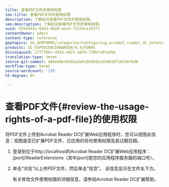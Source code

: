 ```yaml
---
title: 查看PDF文件的使用权限
seo-title: 查看PDF文件的使用权限
description: 了解如何查看PDF文件的使用权限。
seo-description: 了解如何查看PDF文件的使用权限。
uuid: b55e945c-03e2-4b26-aacb-f1234ce163f1
contentOwner: admin
content-type: reference
geptopics: SG_AEMFORMS/categories/configuring_acrobat_reader_dc_extensions
products: SG_EXPERIENCEMANAGER/6.4/FORMS
discoiquuid: 2777706c-d42b-4921-a8f4-720b7c0fa45e
translation-type: tm+mt
source-git-commit: d04e08e105bba2e6c92d93bcb58839f1b5307bd8
workflow-type: tm+mt
source-wordcount: '135'
ht-degree: 0%

---
```



# 查看PDF文件{#review-the-usage-rights-of-a-pdf-file}的使用权限

将PDF文件上传到Acrobat Reader DC扩展Web应用程序时，您可以视图此信息：视图是否已扩展PDF文件、已应用的任何使用权限及其过期日期。

1. 登录到位于http://localhost的Acrobat Reader DC扩展Web应用程序：*[port]*/ReaderExtensions（其中&#x200B;*[port]*&#x200B;是您的应用程序服务器的端口号）。
1. 单击“浏览”以上传PDF文件，然后单击“信息”。 该信息显示在文件名下方。

   有关修改文件使用权限的详细信息，请参阅Acrobat Reader DC扩展帮助。

